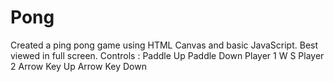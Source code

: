 # Pong
Created a ping pong game using HTML Canvas and basic JavaScript.
Best viewed in full screen.
Controls :
              Paddle Up      Paddle Down
  Player 1       W               S
  Player 2   Arrow Key Up   Arrow Key Down
